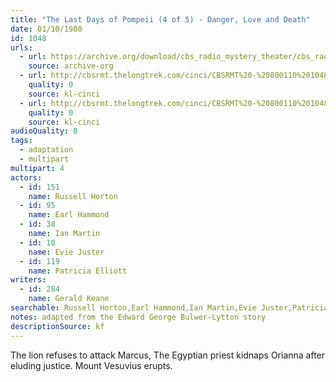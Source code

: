 ```yaml
---
title: "The Last Days of Pompeii (4 of 5) - Danger, Love and Death"
date: 01/10/1980
id: 1048
urls: 
  - url: https://archive.org/download/cbs_radio_mystery_theater/cbs_radio_mystery_theater-1001-1050.zip/cbs_radio_mystery_theater-1001-1050%2Fcbsrmt_1048_the_last_days_of_pompeii_danger_love_and_death.mp3
    source: archive-org
  - url: http://cbsrmt.thelongtrek.com/cinci/CBSRMT%20-%20800110%201048%20The%20Last%20Days%20of%20Pompeii,%20Part%20Four-Danger,%20Love%20and%20Death%20(rr%20800724)_cinci.mp3
    quality: 0
    source: kl-cinci
  - url: http://cbsrmt.thelongtrek.com/cinci/CBSRMT%20-%20800110%201048%20The%20Last%20Days%20of%20Pompeii,%20Part%20Four-Danger,%20Love%20and%20Death%20(rr%20800724)_cinci.mp3
    quality: 0
    source: kl-cinci
audioQuality: 0
tags: 
  - adaptation
  - multipart
multipart: 4
actors:  
  - id: 151
    name: Russell Horton  
  - id: 95
    name: Earl Hammond  
  - id: 38
    name: Ian Martin  
  - id: 10
    name: Evie Juster  
  - id: 119
    name: Patricia Elliott
writers:  
  - id: 284
    name: Gerald Keane
searchable: Russell Horton,Earl Hammond,Ian Martin,Evie Juster,Patricia Elliott Gerald Keane
notes: adapted from the Edward George Bulwer-Lytton story
descriptionSource: kf
---
```

The lion refuses to attack Marcus, The Egyptian priest kidnaps Orianna after eluding justice. Mount Vesuvius erupts.